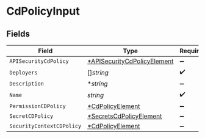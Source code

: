 # CdPolicyInput


## Fields

| Field                                                                            | Type                                                                             | Required                                                                         | Description                                                                      |
| -------------------------------------------------------------------------------- | -------------------------------------------------------------------------------- | -------------------------------------------------------------------------------- | -------------------------------------------------------------------------------- |
| `APISecurityCdPolicy`                                                            | [*APISecurityCdPolicyElement](../../models/shared/apisecuritycdpolicyelement.md) | :heavy_minus_sign:                                                               | N/A                                                                              |
| `Deployers`                                                                      | []*string*                                                                       | :heavy_check_mark:                                                               | N/A                                                                              |
| `Description`                                                                    | **string*                                                                        | :heavy_minus_sign:                                                               | N/A                                                                              |
| `Name`                                                                           | *string*                                                                         | :heavy_check_mark:                                                               | N/A                                                                              |
| `PermissionCDPolicy`                                                             | [*CdPolicyElement](../../models/shared/cdpolicyelement.md)                       | :heavy_minus_sign:                                                               | N/A                                                                              |
| `SecretCDPolicy`                                                                 | [*SecretsCdPolicyElement](../../models/shared/secretscdpolicyelement.md)         | :heavy_minus_sign:                                                               | N/A                                                                              |
| `SecurityContextCDPolicy`                                                        | [*CdPolicyElement](../../models/shared/cdpolicyelement.md)                       | :heavy_minus_sign:                                                               | N/A                                                                              |